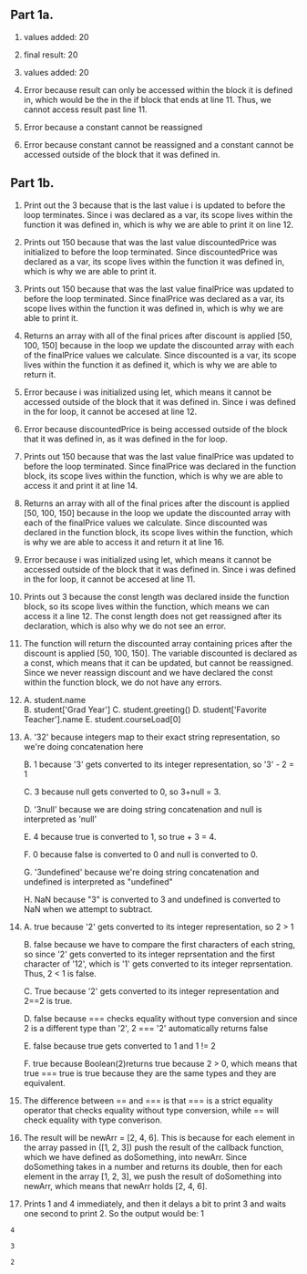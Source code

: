 
## Part 1a. 

1. values added: 20 

2. final result: 20 

3. values added: 20 
   
4. Error because result can only be accessed within the block it is defined in, which would be the in the if block that ends at line 11. Thus, we cannot access result past line 11.

5. Error because a constant cannot be reassigned 
   
6. Error because constant cannot be reassigned and a constant cannot be accessed outside of the block that it was defined in. 

## Part 1b. 

1. Print out the 3 because that is the last value i is updated to before the loop terminates. Since i was declared as a var, its scope lives within the function it was defined in, which is why we are able to print it on line 12.


2. Prints out 150 because that was the last value discountedPrice was initialized to before the loop terminated. Since discountedPrice was declared as a var, its scope lives within the function it was defined in, which is why we are able to print it.


3. Prints out 150 because that was the last value finalPrice was updated to before the loop terminated. Since finalPrice was declared as a var, its scope lives within the function it was defined in, which is why we are able to print it.


4. Returns an array with all of the final prices after discount is applied [50, 100, 150] because in the loop we update the discounted array with each of the finalPrice values we calculate. Since discounted is a var, its scope lives within the function it as defined it, which is why we are able to return it.


5. Error because i was initialized using let, which means it cannot be accessed outside of the block that it was defined in. Since i was defined in the for loop, it cannot be accesed at line 12. 


6. Error because discountedPrice is being accessed outside of the block that it was defined in, as it was defined in the for loop. 


7. Prints out 150 because that was the last value finalPrice was updated to before the loop terminated. Since finalPrice was declared in the function block, its scope lives within the function, which is why we are able to access it and print it at line 14.


8. Returns an array with all of the final prices after the discount is applied [50, 100, 150] because in the loop we update the discounted array with each of the finalPrice values we calculate. Since discounted was declared in the function block, its scope lives within the function, which is why we are able to access it and return it at line 16.


9.  Error because i was initialized using let, which means it cannot be accessed outside of the block that it was defined in. Since i was defined in the for loop, it cannot be accesed at line 11.


10. Prints out 3 because the const length was declared inside the function block, so its scope lives within the function, which means we can access it a line 12. The const length does not get reassigned after its declaration, which is also why we do not see an error.


11. The function will return the discounted array containing prices after the discount is applied [50, 100, 150]. The variable discounted is declared as a const, which means that it can be updated, but cannot be reassigned. Since we never reassign discount and we have declared the const within the function block, we do not have any errors.


12.   
    A. student.name  
    B. student['Grad Year']
    C. student.greeting()
    D. student['Favorite Teacher'].name
    E. student.courseLoad[0]
13. 
    A. '32' because integers map to their exact string representation, so we're doing concatenation here

    B. 1 because '3' gets converted to its integer representation, so '3' - 2 = 1

    C. 3 because null gets converted to 0, so 3+null = 3.

    D. '3null' because we are doing string concatenation and null is interpreted as 'null' 

    E. 4 because true is converted to 1, so true + 3 = 4.

    F. 0 because false is converted to 0 and null is converted to 0.

    G. '3undefined' because we're doing string concatenation and undefined is interpreted as "undefined" 

    H. NaN because "3" is converted to 3 and undefined is converted to NaN when we attempt to subtract.

14.    
    A. true because '2' gets converted to its integer representation, so 2 > 1   

    B. false because we have to compare the first characters of each string, so since '2' gets converted to its integer reprsentation and the first character of '12', which is '1' gets converted to its integer reprsentation. Thus, 2 < 1 is false. 

    C. True because '2' gets converted to its integer representation and 2==2 is true. 

    D. false because === checks equality without type conversion and since 2 is a different type than '2', 2 === '2' automatically returns false

    E. false because true gets converted to 1 and 1 != 2

    F. true because Boolean(2)returns true because 2 > 0, which means that true === true is true because they are the same types and they are equivalent.
    
15. The difference between == and === is that === is a strict equality operator that checks equality without type conversion, while == will check equality with type converison.  
    
    
17.  The result will be  newArr = [2, 4, 6]. This is because for each element in the array passed in ([1, 2, 3]) push the result of the callback function, which we have defined as doSomething, into newArr. Since doSomething takes in a number and returns its double, then for each element in the array [1, 2, 3], we push the result of doSomething into newArr, which means that newArr holds [2, 4, 6]. 
    
19.  Prints 1 and 4 immediately, and then it delays a bit to print 3 and waits one second to print 2. So the output would be: 
    1  

    4 

    3 
    
    2